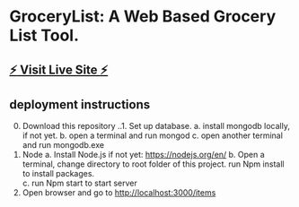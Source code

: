 # GroceryList: A Web Based Grocery List Tool.

## [:zap: Visit Live Site :zap:](https://still-beach-44000.herokuapp.com/items)



## deployment instructions
0.	Download this repository
..1.	Set up database. 
a.	install mongodb locally, if not yet.
b.	open a terminal and run mongod
c.	open another terminal and run mongodb.exe
2.	Node 
a.	Install Node.js if not yet: https://nodejs.org/en/
b.	Open a terminal, change directory to root folder of this project. run Npm install to install packages.  
c.	run Npm start to start server
3.	Open browser and go to [http://localhost:3000/items](http://localhost:3000/items)  
